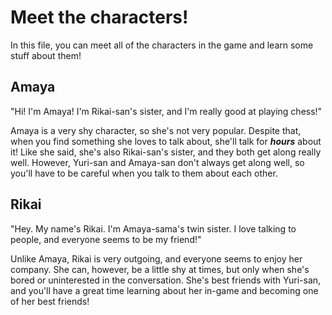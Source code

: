 # Meet the characters!

In this file, you can meet all of the characters in the game and learn some stuff about them!

## Amaya

"Hi! I'm Amaya! I'm Rikai-san's sister, and I'm really good at playing chess!"

Amaya is a very shy character, so she's not very popular. Despite that, when you find something she loves to talk about, she'll talk for ***hours*** about it! Like she said, she's also Rikai-san's sister, and they both get along really well. However, Yuri-san and Amaya-san don't always get along well, so you'll have to be careful when you talk to them about each other.

## Rikai

"Hey. My name's Rikai. I'm Amaya-sama's twin sister. I love talking to people, and everyone seems to be my friend!"

Unlike Amaya, Rikai is very outgoing, and everyone seems to enjoy her company. She can, however, be a little shy at times, but only when she's bored or uninterested in the conversation. She's best friends with Yuri-san, and you'll have a great time learning about her in-game and becoming one of her best friends!
